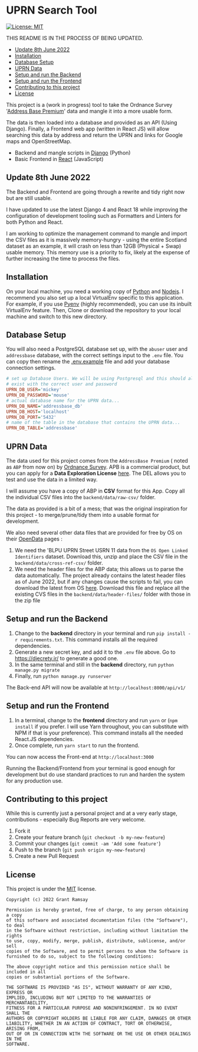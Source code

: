 # UPRN Search Tool <!-- omit in toc -->

[![License: MIT](https://img.shields.io/badge/License-MIT-yellow.svg)](https://opensource.org/licenses/MIT)

THIS README IS IN THE PROCESS OF BEING UPDATED.

<!-- TOC start -->
- [Update 8th June 2022](#update-8th-june-2022)
- [Installation](#installation)
- [Database Setup](#database-setup)
- [UPRN Data](#uprn-data)
- [Setup and run the Backend](#setup-and-run-the-backend)
- [Setup and run the Frontend](#setup-and-run-the-frontend)
- [Contributing to this project](#contributing-to-this-project)
- [License](#license)
<!-- TOC end -->

This project is a (work in progress) tool to take the Ordnance Survey '[Address
Base Premium][abp]' data and mangle it into a more usable form.

The data is then loaded into a database and provided as an API (Using Django).
Finally, a Frontend web app (written in React JS) will allow searching this data
by address and return the UPRN and links for Google maps and OpenStreetMap.

- Backend and mangle scripts in [Django][django] (Python)
- Basic Frontend in [React][react] (JavaScript)

## Update 8th June 2022

The Backend and Frontend are going through a rewrite and tidy right now but are
still usable.

I have updated to use the latest Django 4 and React 18 while improving the
configuration of development tooling such as Formatters and Linters for both
Python and React.

I am working to optimize the management command to mangle and import the CSV
files as it is massively memory-hungry - using the entire Scotland dataset as an
example, it will crash on less than 12GB (Physical + Swap) usable memory. This
memory use is a priority to fix, likely at the expense of further increasing the
time to process the files.

## Installation

On your local machine, you need a working copy of [Python][python] and
[Nodejs][nodejs]. I recommend you also set up a local VirtualEnv specific to
this application. For example, if you use [Pyenv][pyenv] (highly
recommended), you can use its inbuilt VirtualEnv feature. Then, Clone or
download the repository to your local machine and switch to this new directory.

## Database Setup

You will also need a PostgreSQL database set up, with the `abuser` user and
`addressbase` database, with the correct settings input to the `.env` file. You
can copy then rename the [.env.example](backend/.env.example) file and add your
database connection settings.

```ini
# set up Database Users. We will be using Postgresql and this should already
# exist with the correct user and password
UPRN_DB_USER='mickey'
UPRN_DB_PASSWORD='mouse'
# actual database name for the UPRN data...
UPRN_DB_NAME='addressbase_db'
UPRN_DB_HOST='localhost'
UPRN_DB_PORT='5432'
# name of the table in the database that contains the UPRN data...
UPRN_DB_TABLE='addressbase'
```

## UPRN Data

The data used for this project comes from the `AddressBase Premium` ( noted as
`ABP` from now on) by [Ordnance Survey][os]. APB is a commercial product, but
you can apply for a **Data Exploration License** [here][osdel]. The DEL allows
you to test and use the data in a limited way.

I will assume you have a copy of ABP in **CSV** format for this App. Copy all
the individual CSV files into the `backend/data/raw-csv/` folder.

The data as provided is a bit of a mess; that was the original inspiration for
this project - to merge/prune/tidy them into a usable format for development.

We also need several other data files that are provided for free by OS on their
[OpenData][opendata] pages :

  1. We need the 'BLPU UPRN Street USRN 11 data from the `OS Open Linked
     Identifiers` dataset. Download this, unzip and place the CSV file in the
     `backend/data/cross-ref-csv/` folder.
  2. We need the header files for the ABP data; this allows us to parse the data
     automatically. The project already contains the latest header files as of
     June 2022, but if any changes cause the scripts to fail, you can download
     the latest from OS [here][headers]. Download this file and replace all
     the existing CVS files in the `backend/data/header-files/` folder with
     those  in the zip file

## Setup and run the Backend

   1. Change to the **backend** directory in your terminal and run `pip install
      -r requirements.txt`. This command installs all the required dependencies.
   2. Generate a new secret key, and add it to the `.env` file above. Go to
      <https://djecrety.ir/> to generate a good one.
   3. In the same terminal and still in the **backend** directory, run
      `python manage.py migrate`
   4. Finally, run `python manage.py runserver`

The Back-end API will now be available at `http://localhost:8000/api/v1/`

## Setup and run the Frontend

   1. In a terminal, change to the **frontend** directory and run `yarn` or
      (`npm install` if you prefer. I will use Yarn throughout, you can
      substitute with NPM if that is your preference). This command installs all
      the needed React.JS dependencies.
   2. Once complete, run `yarn start` to run the frontend.

You can now access the Front-end at `http://localhost:3000`

Running the Backend/Frontend from your terminal is good enough for development
but do use standard practices to run and harden the system for any
production use.

## Contributing to this project

While this is currently just a personal project and at a very early stage,
contributions - especially Bug Reports are very welcome.

1. Fork it
2. Create your feature branch (`git checkout -b my-new-feature`)
3. Commit your changes (`git commit -am 'Add some feature'`)
4. Push to the branch (`git push origin my-new-feature`)
5. Create a new Pull Request

## License

This project is under the
[MIT](https://choosealicense.com/licenses/mit/) license.

```pre
Copyright (c) 2022 Grant Ramsay

Permission is hereby granted, free of charge, to any person obtaining a copy
of this software and associated documentation files (the "Software"), to deal
in the Software without restriction, including without limitation the rights
to use, copy, modify, merge, publish, distribute, sublicense, and/or sell
copies of the Software, and to permit persons to whom the Software is
furnished to do so, subject to the following conditions:

The above copyright notice and this permission notice shall be included in all
copies or substantial portions of the Software.

THE SOFTWARE IS PROVIDED "AS IS", WITHOUT WARRANTY OF ANY KIND, EXPRESS OR
IMPLIED, INCLUDING BUT NOT LIMITED TO THE WARRANTIES OF MERCHANTABILITY,
FITNESS FOR A PARTICULAR PURPOSE AND NONINFRINGEMENT. IN NO EVENT SHALL THE
AUTHORS OR COPYRIGHT HOLDERS BE LIABLE FOR ANY CLAIM, DAMAGES OR OTHER
LIABILITY, WHETHER IN AN ACTION OF CONTRACT, TORT OR OTHERWISE, ARISING FROM,
OUT OF OR IN CONNECTION WITH THE SOFTWARE OR THE USE OR OTHER DEALINGS IN THE
SOFTWARE.
```

[python]: https://www.python.org/
[nodejs]: https://nodejs.org/
[pyenv]: https://github.com/pyenv/pyenv/
[django]: https://www.djangoproject.com/
[react]: https://reactjs.org/

[os]: https://www.ordnancesurvey.co.uk/
[osdel]: https://www.ordnancesurvey.co.uk/business-government/licensing-agreements/data-exploration
[opendata]: https://osdatahub.os.uk/downloads/open
[headers]: https://www.ordnancesurvey.co.uk/documents/product-support/support/addressbase-premium-header-files.zip
[abp]: https://www.ordnancesurvey.co.uk/business-government/products/addressbase-premium
